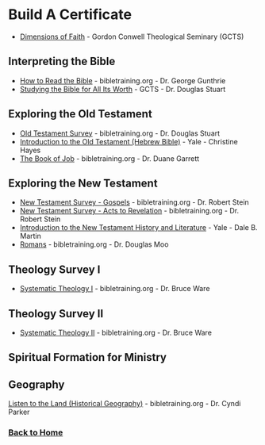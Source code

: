 # Build A Certificate

* [Dimensions of Faith](https://www.gordonconwell.edu/dimensions-of-the-faith/) - Gordon Conwell Theological Seminary (GCTS)

## Interpreting the Bible
* [How to Read the Bible](https://www.biblicaltraining.org/read-bible/george-guthrie) - bibletraining.org - Dr. George Gunthrie
* [Studying the Bible for All Its Worth](https://www.gordonconwell.edu/dimensions-of-the-faith/#biblical-interpretation) - GCTS - Dr. Douglas Stuart

## Exploring the Old Testament
* [Old Testament Survey](https://www.biblicaltraining.org/old-testament-survey/douglas-stuart?page=1) - bibletraining.org - Dr. Douglas Stuart
* [Introduction to the Old Testament (Hebrew Bible)](https://oyc.yale.edu/NODE/241) - Yale - Christine Hayes
* [The Book of Job](https://www.biblicaltraining.org/book-of-job/duane-garrett) - bibletraining.org - Dr. Duane Garrett

## Exploring the New Testament
* [New Testament Survey - Gospels](https://www.biblicaltraining.org/new-testament-survey-1/robert-stein) - bibletraining.org - Dr. Robert Stein
* [New Testament Survey - Acts to Revelation](https://www.biblicaltraining.org/new-testament-survey-2/robert-stein) - bibletraining.org - Dr. Robert Stein
* [Introduction to the New Testament History and Literature](https://oyc.yale.edu/NODE/246) - Yale - Dale B. Martin
* [Romans](https://www.biblicaltraining.org/romans/douglas_moo) - bibletraining.org - Dr. Douglas Moo

## Theology Survey I
* [Systematic Theology I](https://www.biblicaltraining.org/systematic-theology-1/bruce-ware) - bibletraining.org - Dr. Bruce Ware

## Theology Survey II
* [Systematic Theology II](https://www.biblicaltraining.org/systematic-theology-2/bruce-ware) - bibletraining.org - Dr. Bruce Ware

## Spiritual Formation for Ministry

## Geography
[Listen to the Land (Historical Geography)](https://www.biblicaltraining.org/listen-land/cyndi-parker) - bibletraining.org - Dr. Cyndi Parker

### [Back to Home](README.md)
